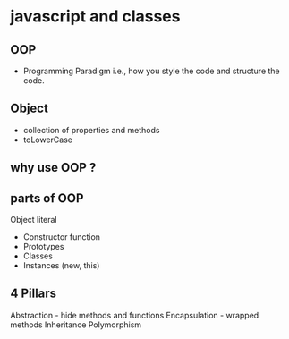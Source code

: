# javascript and classes

## OOP
- Programming Paradigm i.e., how you style the code and structure the code.

## Object
- collection of properties and methods
- toLowerCase

## why use OOP ?

## parts of OOP
Object literal

- Constructor function
- Prototypes
- Classes
- Instances (new, this)

## 4 Pillars
Abstraction - hide methods and functions
Encapsulation - wrapped methods
Inheritance
Polymorphism